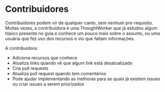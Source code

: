 # Contribuidores

Contribuidores podem vir de qualquer canto, sem nenhum pre-requisito.
Muitas vezes, a contribuidora é uma ThoughtWorker que já estudou algum tópico
presente no guia e conhece um pouco mais sobre o assunto, ou uma usuária que
fez uso dos recursos e viu que faltam informações.

A contribuidora:

* Adiciona recursos que conhece
* Atualiza links quando vê que algum link está desatualizado
* Cria pull requests
* Atualiza pull request quando tem comentários
* Pode ajudar implementando as melhoras para as quais já existem issues ou
criar issues a serem priorizados
